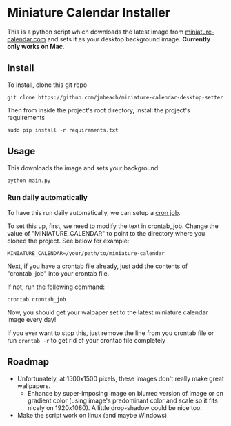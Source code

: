 # Miniature Calendar Installer

This is a python script which downloads the latest image from [miniature-calendar.com](http://miniature-calendar.com/) and sets it as your desktop background image. **Currently only works on Mac**.

## Install

To install, clone this git repo

```
git clone https://github.com/jmbeach/miniature-calendar-desktop-setter
```

Then from inside the project's root directory, install the project's requirements

```
sudo pip install -r requirements.txt 
```

## Usage

This downloads the image and sets your background:

```
python main.py
```

### Run daily automatically

To have this run daily automatically, we can setup a [cron job](https://en.wikipedia.org/wiki/Cron). 

To set this up, first, we need to modify the text in crontab\_job. Change the value of "MINIATURE\_CALENDAR" to point to the directory where you cloned the project. See below for example:

```
MINIATURE_CALENDAR=/your/path/to/miniature-calendar
```

Next, if you have a crontab file already, just add the contents of "crontab\_job" into your crontab file.

If not, run the following command:

```
crontab crontab_job
```

Now, you should get your walpaper set to the latest miniature calendar image every day!

If you ever want to stop this, just remove the line from you crontab file or run `crontab -r` to get rid of your crontab file completely

## Roadmap

* Unfortunately, at 1500x1500 pixels, these images don't really make great wallpapers.
  * Enhance by super-imposing image on blurred version of image or on gradient color (using image's predominant color and scale so it fits nicely on 1920x1080). A little drop-shadow could be nice too.
* Make the script work on linux (and maybe Windows)